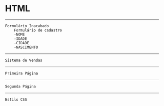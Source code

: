 # HTML

------------------------------------------------

    Formulário Inacabado
        Formulário de cadastro
        -NOME
        -IDADE
        -CIDADE
        -NASCIMENTO
        
    

------------------------------------------------

    Sistema de Vendas
    

------------------------------------------------

    Primeira Página
    
    
------------------------------------------------

    Segunda Página
    
    
------------------------------------------------

    Estilo CSS
